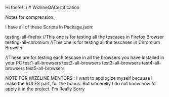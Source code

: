 Hi there! :) # WizlineQACertification

Notes for comprension:

I have all of these Scripts in Package.json:

testing-all-firefox //This one is for testing all the tescases in Firefox Browser
testing-all-chromium  //This one is for testing all the tescases in Chromium Browser

//These are for testing each tescase in all the browsers you have installed in your PC
test1-all-browsers
test2-all-browsers
test3-all-browsers 
test4-all-browsers
test5-all-browsers 

NOTE FOR WIZELINE MENTORS : I want to apologize myself because I make the ROLES part, for the bonus. 
But sincerelly I do not know how to apply it in the project. I'm Really Sorry
